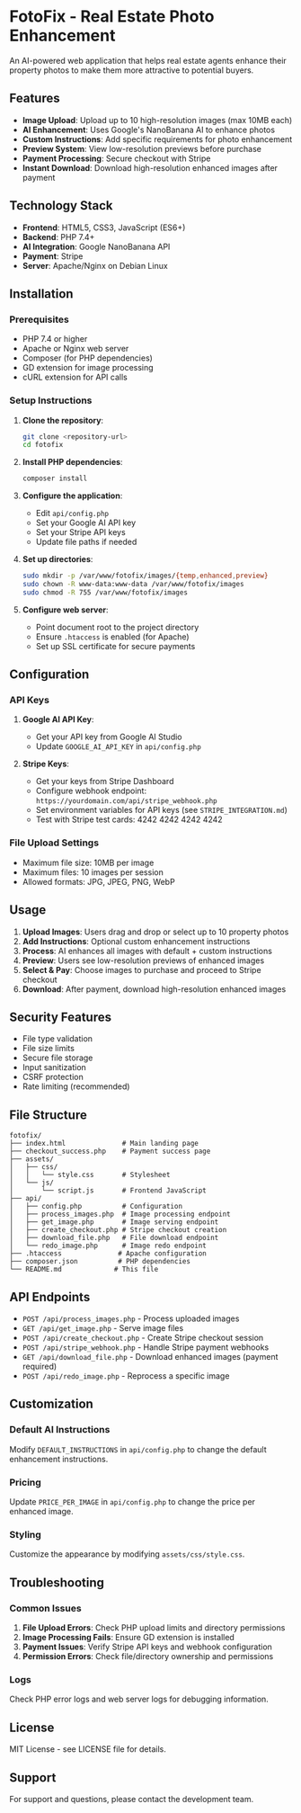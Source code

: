 # FotoFix - Real Estate Photo Enhancement

An AI-powered web application that helps real estate agents enhance their property photos to make them more attractive to potential buyers.

## Features

- **Image Upload**: Upload up to 10 high-resolution images (max 10MB each)
- **AI Enhancement**: Uses Google's NanoBanana AI to enhance photos
- **Custom Instructions**: Add specific requirements for photo enhancement
- **Preview System**: View low-resolution previews before purchase
- **Payment Processing**: Secure checkout with Stripe
- **Instant Download**: Download high-resolution enhanced images after payment

## Technology Stack

- **Frontend**: HTML5, CSS3, JavaScript (ES6+)
- **Backend**: PHP 7.4+
- **AI Integration**: Google NanoBanana API
- **Payment**: Stripe
- **Server**: Apache/Nginx on Debian Linux

## Installation

### Prerequisites

- PHP 7.4 or higher
- Apache or Nginx web server
- Composer (for PHP dependencies)
- GD extension for image processing
- cURL extension for API calls

### Setup Instructions

1. **Clone the repository**:
   ```bash
   git clone <repository-url>
   cd fotofix
   ```

2. **Install PHP dependencies**:
   ```bash
   composer install
   ```

3. **Configure the application**:
   - Edit `api/config.php`
   - Set your Google AI API key
   - Set your Stripe API keys
   - Update file paths if needed

4. **Set up directories**:
   ```bash
   sudo mkdir -p /var/www/fotofix/images/{temp,enhanced,preview}
   sudo chown -R www-data:www-data /var/www/fotofix/images
   sudo chmod -R 755 /var/www/fotofix/images
   ```

5. **Configure web server**:
   - Point document root to the project directory
   - Ensure `.htaccess` is enabled (for Apache)
   - Set up SSL certificate for secure payments

## Configuration

### API Keys

1. **Google AI API Key**:
   - Get your API key from Google AI Studio
   - Update `GOOGLE_AI_API_KEY` in `api/config.php`

2. **Stripe Keys**:
   - Get your keys from Stripe Dashboard
   - Configure webhook endpoint: `https://yourdomain.com/api/stripe_webhook.php`
   - Set environment variables for API keys (see `STRIPE_INTEGRATION.md`)
   - Test with Stripe test cards: 4242 4242 4242 4242

### File Upload Settings

- Maximum file size: 10MB per image
- Maximum files: 10 images per session
- Allowed formats: JPG, JPEG, PNG, WebP

## Usage

1. **Upload Images**: Users drag and drop or select up to 10 property photos
2. **Add Instructions**: Optional custom enhancement instructions
3. **Process**: AI enhances all images with default + custom instructions
4. **Preview**: Users see low-resolution previews of enhanced images
5. **Select & Pay**: Choose images to purchase and proceed to Stripe checkout
6. **Download**: After payment, download high-resolution enhanced images

## Security Features

- File type validation
- File size limits
- Secure file storage
- Input sanitization
- CSRF protection
- Rate limiting (recommended)

## File Structure

```
fotofix/
├── index.html              # Main landing page
├── checkout_success.php    # Payment success page
├── assets/
│   ├── css/
│   │   └── style.css       # Stylesheet
│   └── js/
│       └── script.js       # Frontend JavaScript
├── api/
│   ├── config.php          # Configuration
│   ├── process_images.php  # Image processing endpoint
│   ├── get_image.php       # Image serving endpoint
│   ├── create_checkout.php # Stripe checkout creation
│   ├── download_file.php   # File download endpoint
│   └── redo_image.php      # Image redo endpoint
├── .htaccess              # Apache configuration
├── composer.json          # PHP dependencies
└── README.md             # This file
```

## API Endpoints

- `POST /api/process_images.php` - Process uploaded images
- `GET /api/get_image.php` - Serve image files
- `POST /api/create_checkout.php` - Create Stripe checkout session
- `POST /api/stripe_webhook.php` - Handle Stripe payment webhooks
- `GET /api/download_file.php` - Download enhanced images (payment required)
- `POST /api/redo_image.php` - Reprocess a specific image

## Customization

### Default AI Instructions

Modify `DEFAULT_INSTRUCTIONS` in `api/config.php` to change the default enhancement instructions.

### Pricing

Update `PRICE_PER_IMAGE` in `api/config.php` to change the price per enhanced image.

### Styling

Customize the appearance by modifying `assets/css/style.css`.

## Troubleshooting

### Common Issues

1. **File Upload Errors**: Check PHP upload limits and directory permissions
2. **Image Processing Fails**: Ensure GD extension is installed
3. **Payment Issues**: Verify Stripe API keys and webhook configuration
4. **Permission Errors**: Check file/directory ownership and permissions

### Logs

Check PHP error logs and web server logs for debugging information.

## License

MIT License - see LICENSE file for details.

## Support

For support and questions, please contact the development team.
